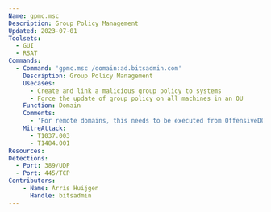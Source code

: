 ```yaml
---
Name: gpmc.msc
Description: Group Policy Management
Updated: 2023-07-01
Toolsets:
  - GUI
  - RSAT
Commands:
  - Command: 'gpmc.msc /domain:ad.bitsadmin.com'
    Description: Group Policy Management
    Usecases:
      - Create and link a malicious group policy to systems
      - Force the update of group policy on all machines in an OU
    Function: Domain
    Comments:
      - 'For remote domains, this needs to be executed from OffensiveDC. Also use the `/domain` parameter in the commandline. In View -> Options -> General, uncheck the "Enable trust detection" checkbox. Next, right click the root node -> Add forest'
    MitreAttack:
      - T1037.003
      - T1484.001
Resources:
Detections:
  - Port: 389/UDP
  - Port: 445/TCP
Contributors:
    - Name: Arris Huijgen
      Handle: bitsadmin
---
```

